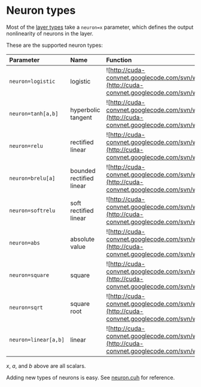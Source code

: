 # Neuron types #

Most of the [layer types](LayerParams.md) take a `neuron=x` parameter, which defines the output nonlinearity of neurons in the layer.

These are the supported neuron types:

| **Parameter** | **Name** | **Function** |
|:--------------|:---------|:-------------|
| `neuron=logistic`|logistic | ![http://cuda-convnet.googlecode.com/svn/wiki/images/logistic.gif](http://cuda-convnet.googlecode.com/svn/wiki/images/logistic.gif)|
|`neuron=tanh[a,b]` |hyperbolic tangent | ![http://cuda-convnet.googlecode.com/svn/wiki/images/tanh.gif](http://cuda-convnet.googlecode.com/svn/wiki/images/tanh.gif)|
| `neuron=relu`|rectified linear | ![http://cuda-convnet.googlecode.com/svn/wiki/images/relu.gif](http://cuda-convnet.googlecode.com/svn/wiki/images/relu.gif)|
| `neuron=brelu[a]`|bounded rectified linear | ![http://cuda-convnet.googlecode.com/svn/wiki/images/brelu.gif](http://cuda-convnet.googlecode.com/svn/wiki/images/brelu.gif)|
| `neuron=softrelu`|soft rectified linear | ![http://cuda-convnet.googlecode.com/svn/wiki/images/softrelu.gif](http://cuda-convnet.googlecode.com/svn/wiki/images/softrelu.gif)|
| `neuron=abs`|absolute value | ![http://cuda-convnet.googlecode.com/svn/wiki/images/abs.gif](http://cuda-convnet.googlecode.com/svn/wiki/images/abs.gif)|
| `neuron=square`|square | ![http://cuda-convnet.googlecode.com/svn/wiki/images/square.gif](http://cuda-convnet.googlecode.com/svn/wiki/images/square.gif)|
| `neuron=sqrt`|square root | ![http://cuda-convnet.googlecode.com/svn/wiki/images/sqrt.gif](http://cuda-convnet.googlecode.com/svn/wiki/images/sqrt.gif)|
| `neuron=linear[a,b]`|linear | ![http://cuda-convnet.googlecode.com/svn/wiki/images/linear.gif](http://cuda-convnet.googlecode.com/svn/wiki/images/linear.gif)|

_x_, _a_, and _b_ above are all scalars.

Adding new types of neurons is easy. See [neuron.cuh](http://code.google.com/p/cuda-convnet/source/browse/trunk/include/neuron.cuh) for reference.